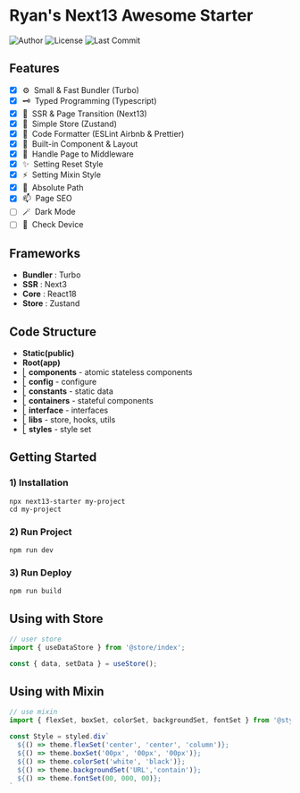 # Ryan's Next13 Awesome Starter

![Author](https://img.shields.io/badge/Author-ryan-orange.svg)
![License](https://img.shields.io/badge/License-MIT-blue.svg)
![Last Commit](https://img.shields.io/github/last-commit/ryan-ahn/npm-next13-starter)

## Features
- [x] ⚙️&nbsp;&nbsp;Small & Fast Bundler (Turbo)
- [x] 🗝️&nbsp;&nbsp;Typed Programming (Typescript)
- [x] 🧩&nbsp;&nbsp;SSR & Page Transition (Next13)
- [x] 🕋&nbsp;&nbsp;Simple Store (Zustand)
- [x] 📙&nbsp;&nbsp;Code Formatter (ESLint Airbnb & Prettier)
- [x] 🧵&nbsp;&nbsp;Built-in Component & Layout
- [x] 🚰&nbsp;&nbsp;Handle Page to Middleware
- [x] ✨&nbsp;&nbsp;Setting Reset Style
- [x] ⚡️&nbsp;&nbsp;Setting Mixin Style
- [x] 📍&nbsp;&nbsp;Absolute Path
- [x] 📫&nbsp;&nbsp;Page SEO
- [ ] 🪄&nbsp;&nbsp;Dark Mode
- [ ] 📱&nbsp;&nbsp;Check Device

## Frameworks
- **Bundler** : Turbo
- **SSR** : Next3
- **Core** : React18
- **Store** : Zustand

## Code Structure
- **Static(public)**
- **Root(app)** <br/>
- ⎣&nbsp;**components** - atomic stateless components <br/>
- ⎣&nbsp;**config** - configure <br/>
- ⎣&nbsp;**constants** - static data <br/>
- ⎣&nbsp;**containers** - stateful components <br/>
- ⎣&nbsp;**interface** - interfaces <br/>
- ⎣&nbsp;**libs** - store, hooks, utils <br/>
- ⎣&nbsp;**styles** - style set<br/>


## Getting Started
### 1) Installation
```shell
npx next13-starter my-project
cd my-project
```
### 2) Run Project
```shell
npm run dev
```
### 3) Run Deploy
```shell
npm run build
```

## Using with Store

```javascript
// user store
import { useDataStore } from '@store/index';

const { data, setData } = useStore();
```

## Using with Mixin

```javascript
// use mixin
import { flexSet, boxSet, colorSet, backgroundSet, fontSet } from '@styles/mixin';

const Style = styled.div`
  ${() => theme.flexSet('center', 'center', 'column')};
  ${() => theme.boxSet('00px', '00px', '00px')};
  ${() => theme.colorSet('white', 'black')};
  ${() => theme.backgroundSet('URL','contain')};
  ${() => theme.fontSet(00, 000, 00)};
`
```
